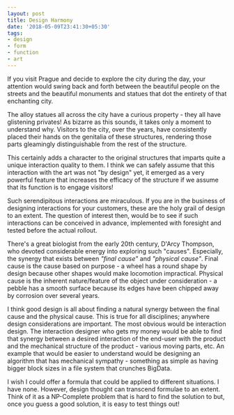```yaml
---
layout: post
title: Design Harmony
date: '2018-05-09T23:41:30+05:30'
tags:
- design
- form
- function
- art
---
```


If you visit Prague and decide to explore the city during the day, your attention would swing back and forth between the beautiful people on the streets and the beautiful monuments and statues that dot the entirety of that enchanting city.

The alloy statues all across the city have a curious property - they all have glistening privates! As bizarre as this sounds, it takes only a moment to understand why. Visitors to the city, over the years, have consistently placed their hands on the genitalia of these structures, rendering those parts gleamingly distinguishable from the rest of the structure.

This certainly adds a character to the original structures that imparts quite a unique interaction quality to them. I think we can safely assume that this interaction with the art was not "by design" yet, it emerged as a very powerful feature that increases the efficacy of the structure if we assume that its function is to engage visitors!

Such serendipitous interactions are miraculous. If you are in the business of designing interactions for your customers, these are the holy grail of design to an extent. The question of interest then, would be to see if such interactions can be conceived in advance, implemented with foresight and tested before the actual rollout.

There's a great biologist from the early 20th century, D'Arcy Thompson, who devoted considerable energy into exploring such "causes". Especially, the synergy that exists between *"final cause"* and *"physical cause"*. Final cause is the cause based on purpose - a wheel has a round shape by design because other shapes would make locomotion impractical. Physical cause is the inherent nature/feature of the object under consideration - a pebble has a smooth surface because its edges have been chipped away by corrosion over several years.

I think good design is all about finding a natural synergy between the final cause and the physical cause. This is true for all disciplines; anywhere design considerations are important. The most obvious would be interaction design. The interaction designer who gets my money would be able to find that synergy between a desired interaction of the end-user with the product and the mechanical structure of the product - various moving parts, etc. An example that would be easier to understand would be designing an algorithm that has mechanical sympathy - something as simple as having bigger block sizes in a file system that crunches BigData.

I wish I could offer a formula that could be applied to different situations. I have none. However, design thought can transcend formulae to an extent. Think of it as a NP-Complete problem that is hard to find the solution to but, once you guess a good solution, it is easy to test things out!
